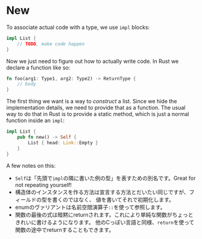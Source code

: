 # New

To associate actual code with a type, we use `impl` blocks:

```rust
impl List {
    // TODO, make code happen
}
```

Now we just need to figure out how to actually write code. In Rust we declare
a function like so:

```rust
fn foo(arg1: Type1, arg2: Type2) -> ReturnType {
    // body
}
```

The first thing we want is a way to *construct* a list. Since we hide the
implementation details, we need to provide that as a function. The usual way
to do that in Rust is to provide a static method, which is just a
normal function inside an `impl`:

```rust
impl List {
    pub fn new() -> Self {
        List { head: Link::Empty }
    }
}
```

A few notes on this:

<!-- * Self is an alias for "that type I wrote at top next to `impl`". Great for -->
<!--   not repeating yourself! -->
<!-- * We create an instance of a struct in much the same way we declare it, except -->
<!--   instead of providing the types of its fields, we initialize them with values. -->
<!-- * We refer to variants of an enum using `::`, which is the namespacing operator. -->
<!-- * The last expression of a function is implicitly returned. -->
<!--   This makes simple functions a little neater. You can still use `return` -->
<!--   to return early like other C-like languages. -->
* `Self`は「先頭で`impl`の隣に書いた例の型」を表すための別名です。Great for
  not repeating yourself!
* 構造体のインスタンスを作る方法は宣言する方法とだいたい同じですが、フィールドの型を書くのではなく、
  値を書いてそれで初期化します。
* enumのヴァリアントは名前空間演算子`::`を使って参照します。
* 関数の最後の式は暗黙にreturnされます。これにより単純な関数がちょっときれいに書けるようになります。
  他のCっぽい言語と同様、`return`を使って関数の途中でreturnすることもできます。























